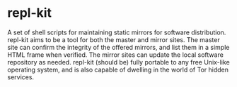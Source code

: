 # repl-kit
A set of shell scripts for maintaining static mirrors for software distribution. repl-kit aims to be a tool for both the master and mirror sites. The master site can confirm the integrity of the offered mirrors, and list them in a simple HTML frame when verified. The mirror sites can update the local software repository as needed. repl-kit (should be) fully portable to any free Unix-like operating system, and is also capable of dwelling in the world of Tor hidden services.
